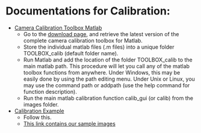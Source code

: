 # Documentations for Calibration:
- [Camera Calibration Toolbox Matlab](http://www.vision.caltech.edu/bouguetj/calib_doc/)
    - Go to the [download page](http://www.vision.caltech.edu/bouguetj/calib_doc/download/index.html), and retrieve the latest version of the complete camera calibration toolbox for Matlab.
    - Store the individual matlab files (.m files) into a unique folder TOOLBOX_calib (default folder name).
    - Run Matlab and add the location of the folder TOOLBOX_calib to the main matlab path. This procedure will let you call any of the matlab toolbox functions from anywhere. Under Windows, this may be easily done by using the path editing menu. Under Unix or Linux, you may use the command path or addpath (use the help command for function description).
    - Run the main matlab calibration function calib_gui (or calib) from the images folder.   
 - [Calibration Example](http://www.vision.caltech.edu/bouguetj/calib_doc/htmls/example.html)
    - Follow this.
    - [This link contains our sample images](backup_images_calibration/calib_images_jpg)
